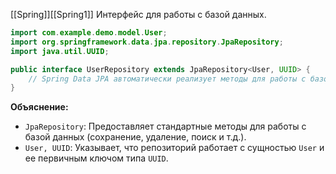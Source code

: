 [[Spring]][[Spring1]]
Интерфейс для работы с базой данных.
```java ignore
import com.example.demo.model.User;
import org.springframework.data.jpa.repository.JpaRepository;
import java.util.UUID;

public interface UserRepository extends JpaRepository<User, UUID> {
    // Spring Data JPA автоматически реализует методы для работы с базой данных
}
```

**Объяснение:**

- `JpaRepository`: Предоставляет стандартные методы для работы с базой данных (сохранение, удаление, поиск и т.д.).
- `User, UUID`: Указывает, что репозиторий работает с сущностью `User` и ее первичным ключом типа `UUID`.